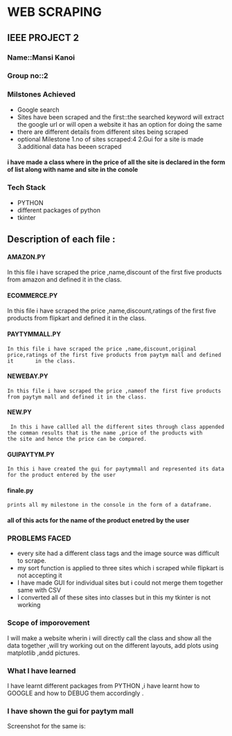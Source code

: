 # WEB SCRAPING
## IEEE PROJECT 2
### Name::**Mansi Kanoi**
### Group no::2
### Milstones Achieved
* Google search
* Sites have been scraped and the first::the searched keyword will extract the google url or will open a website it has an option for doing the same
* there are different details from different sites being scraped
* optional Milestone
  1.no of sites scraped:4
  2.Gui for a site is made
  3.additional data has beeen scraped
 #### i have made a class where in the price of all the site is declared in the form of  list along with name and site in the conole 
### Tech Stack
  * PYTHON 
  * different packages of python
  * tkinter
## Description of each file :
  #### AMAZON.PY  
   In this file i have scraped the price ,name,discount of the first five products from amazon and defined it in the class.
  #### ECOMMERCE.PY
   In this file i have scraped the price ,name,discount,ratings of the first five products from flipkart and defined it in the class.
  #### PAYTYMMALL.PY
    In this file i have scraped the price ,name,discount,original price,ratings of the first five products from paytym mall and defined it       in the class.
  #### NEWEBAY.PY
    In this file i have scraped the price ,nameof the first five products from paytym mall and defined it in the class.
   #### NEW.PY
     In this i have callled all the different sites through class appended the comman results that is the name ,price of the products with        the site and hence the price can be compared.
   #### GUIPAYTYM.PY
    In this i have created the gui for paytymmall and represented its data for the product entered by the user
   #### finale.py 
    prints all my milestone in the console in the form of a dataframe.
   
   #### all of this acts for the name of the product enetred by the user
    
  
### PROBLEMS FACED
* every site had a different class tags and the image source was difficult to scrape.
* my sort function is applied to three sites which i scraped while flipkart is not accepting it 
*  I have made GUI for individual sites but i could not merge them together same with CSV
* I converted all of these sites into classes but in this my tkinter is not working

### Scope of imporovement
I will make a website wherin i will directly call the class and show all the data together ,will try working out on the different layouts, add plots using matplotlib ,andd pictures.
### What I have learned 
I have learnt different packages from PYTHON ,i have learnt how to GOOGLE and how to DEBUG them accordingly .

### I  have shown the gui for paytym mall
Screenshot for the same is:


